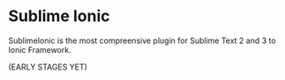 Sublime Ionic
============

SublimeIonic is the most compreensive plugin for Sublime Text 2 and 3 to Ionic Framework.

(EARLY STAGES YET)
